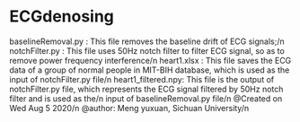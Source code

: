 # ECGdenosing
baselineRemoval.py : This file removes the baseline drift of ECG signals;/n
notchFilter.py     : This file uses 50Hz notch filter to filter ECG signal, so as to remove power frequency interference/n
heart1.xlsx        : This file saves the ECG data of a group of normal people in MIT-BIH database, which is used as the input of notchFilter.py file/n
heart1_filtered.npy: This file is the output of notchFilter.py file, which represents the ECG signal filtered by 50Hz notch filter and is used as the/n
                     input of baselineRemoval.py file/n
@Created on Wed Aug 5 2020/n
@author: Meng yuxuan, Sichuan University/n
